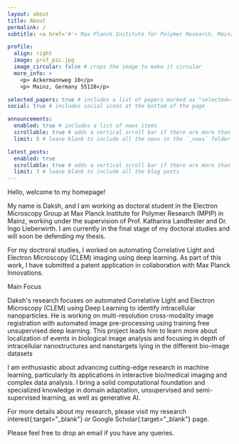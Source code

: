 ```yaml
---
layout: about
title: About
permalink: /
subtitle: <a href='#'> Max Planck Institute for Polymer Research, Mainz, Germany</a>.

profile:
  align: right
  image: prof_pic.jpg
  image_circular: false # crops the image to make it circular
  more_info: >
    <p> Ackermannweg 10</p>
    <p> Mainz, Germany 55128</p>

selected_papers: true # includes a list of papers marked as "selected={true}"
social: true # includes social icons at the bottom of the page

announcements:
  enabled: true # includes a list of news items
  scrollable: true # adds a vertical scroll bar if there are more than 3 news items
  limit: 5 # leave blank to include all the news in the `_news` folder

latest_posts:
  enabled: true
  scrollable: true # adds a vertical scroll bar if there are more than 3 new posts items
  limit: 3 # leave blank to include all the blog posts
---
```

Hello, welcome to my homepage! 

My name is Daksh, and I am working as doctoral student in the Electron Microscopy Group at Max Planck Institute for Polymer Research (MPIP) in Mainz, working under the supervision of Prof. Katharina Landfester and Dr. Ingo Lieberwirth. I am currently in the final stage of my doctoral studies and will soon be defending my thesis.

For my doctroral studies, I worked on automating Correlative Light and Electron Microscopy (CLEM) imaging using deep learning. As part of this work, I have submitted a patent application in collaboration with Max Planck Innovations. 

Main Focus 

Daksh's research focuses on automated Correlative Light and Electron Microscopy (CLEM) using Deep Learning to identify intracellular nanoparticles. He is working on multi-resolution cross-modality image registration with automated image pre-processing using training free unsupervised deep learning. This project leads him to learn more about localization of events in biological image analysis and focusing in depth of intracellular nanostructures and nanotargets lying in the different bio-image datasets

I am enthusiastic about advancing cutting-edge research in machine learning, particularly its applications in interactive bio/medical imaging and complex data analysis. I bring a solid computational foundation and specialized knowledge in domain adaptation, unsupervised and semi-supervised learning, as well as generative AI.

For more details about my research, please visit my research interest{:target="_blank"} or Google Scholar{:target="_blank"} page.

Please feel free to drop an email if you have any queries.


